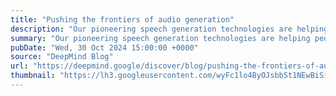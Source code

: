 ```yaml
---
title: "Pushing the frontiers of audio generation"
description: "Our pioneering speech generation technologies are helping people around the world interact with more natural, conversational and intuitive digital assistants and AI tools."
summary: "Our pioneering speech generation technologies are helping people around the world interact with more natural, conversational and intuitive digital assistants and AI tools."
pubDate: "Wed, 30 Oct 2024 15:00:00 +0000"
source: "DeepMind Blog"
url: "https://deepmind.google/discover/blog/pushing-the-frontiers-of-audio-generation/"
thumbnail: "https://lh3.googleusercontent.com/wyFc1lo4ByOJsbbSt1NEwBiSi3KpImyqA9ukx-mLxJROIakSxhPwk-kPtlIfFKX9Txm2J_lbpIvnrDhFnegrpN8ihlvYpBTsFNAmOlq0C2rm_gef=w1200-h630-n-nu"
---
```



